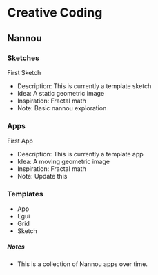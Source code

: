 # Creative Coding

## Nannou

### Sketches

First Sketch
- Description: This is currently a template sketch
- Idea: A static geometric image
- Inspiration: Fractal math
- Note: Basic nannou exploration

### Apps

First App
- Description: This is currently a template app
- Idea: A moving geometric image
- Inspiration: Fractal math
- Note: Update this

### Templates

- App
- Egui
- Grid
- Sketch


##### Notes
- This is a collection of Nannou apps over time.

